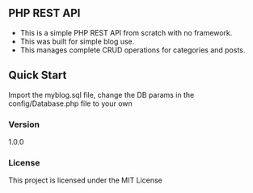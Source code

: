 ## PHP REST API

- This is a simple PHP REST API from scratch with no framework.
- This was built for simple blog use. 
- This manages complete CRUD operations for categories and posts.

## Quick Start

Import the myblog.sql file, change the DB params in the config/Database.php file to your own

### Version

1.0.0

### License

This project is licensed under the MIT License
